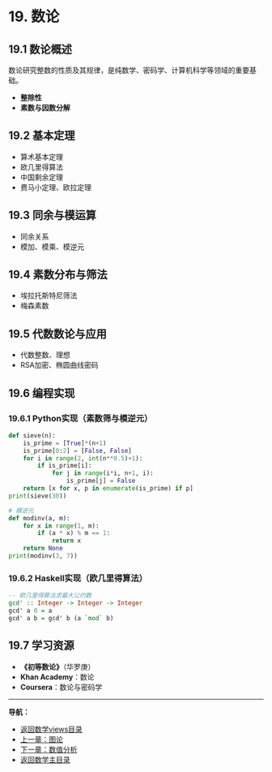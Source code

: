 # 19. 数论

## 19.1 数论概述

数论研究整数的性质及其规律，是纯数学、密码学、计算机科学等领域的重要基础。

- **整除性**
- **素数与因数分解**

## 19.2 基本定理

- 算术基本定理
- 欧几里得算法
- 中国剩余定理
- 费马小定理、欧拉定理

## 19.3 同余与模运算

- 同余关系
- 模加、模乘、模逆元

## 19.4 素数分布与筛法

- 埃拉托斯特尼筛法
- 梅森素数

## 19.5 代数数论与应用

- 代数整数、理想
- RSA加密、椭圆曲线密码

## 19.6 编程实现

### 19.6.1 Python实现（素数筛与模逆元）

```python
def sieve(n):
    is_prime = [True]*(n+1)
    is_prime[0:2] = [False, False]
    for i in range(2, int(n**0.5)+1):
        if is_prime[i]:
            for j in range(i*i, n+1, i):
                is_prime[j] = False
    return [x for x, p in enumerate(is_prime) if p]
print(sieve(30))

# 模逆元
def modinv(a, m):
    for x in range(1, m):
        if (a * x) % m == 1:
            return x
    return None
print(modinv(3, 7))
```

### 19.6.2 Haskell实现（欧几里得算法）

```haskell
-- 欧几里得算法求最大公约数
gcd' :: Integer -> Integer -> Integer
gcd' a 0 = a
gcd' a b = gcd' b (a `mod` b)
```

## 19.7 学习资源

- **《初等数论》**（华罗庚）
- **Khan Academy**：数论
- **Coursera**：数论与密码学

---
**导航：**

- [返回数学views目录](README.md)
- [上一章：图论](17-GraphTheory.md)
- [下一章：数值分析](13-NumericalAnalysis.md)
- [返回数学主目录](../README.md)
